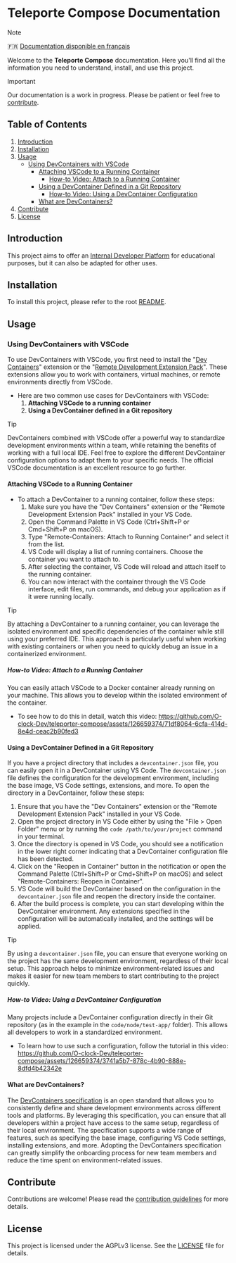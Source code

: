 # Teleporte Compose Documentation

> [!NOTE]  
> 🇫🇷 [Documentation disponible en français](README_fr.md)

Welcome to the **Teleporte Compose** documentation. Here you'll find all the information you need to understand, install, and use this project.

> [!IMPORTANT]  
> Our documentation is a work in progress. Please be patient or feel free to [contribute](#contribute).

## Table of Contents

1. [Introduction](#introduction)
2. [Installation](#installation)
3. [Usage](#usage)
   - [Using DevContainers with VSCode](#using-devcontainers-with-vscode)
     - [Attaching VSCode to a Running Container](#attaching-vscode-to-a-running-container)
       - [How-to Video: Attach to a Running Container](#how-to-video-attach-to-a-running-container)
     - [Using a DevContainer Defined in a Git Repository](#using-a-devcontainer-defined-in-a-git-repository)
       - [How-to Video: Using a DevContainer Configuration](#how-to-video-using-a-devcontainer-configuration)
     - [What are DevContainers?](#what-are-devcontainers)
4. [Contribute](#contribute)
5. [License](#license)

## Introduction

This project aims to offer an [Internal Developer Platform](https://internaldeveloperplatform.org/what-is-an-internal-developer-platform/) for educational purposes, but it can also be adapted for other uses.

## Installation

To install this project, please refer to the root [README](../README.md).

## Usage

### Using DevContainers with VSCode

To use DevContainers with VSCode, you first need to install the "[Dev Containers](https://marketplace.visualstudio.com/items?itemName=ms-vscode-remote.remote-containers)" extension or the "[Remote Development Extension Pack](https://marketplace.visualstudio.com/items?itemName=ms-vscode-remote.vscode-remote-extensionpack)". These extensions allow you to work with containers, virtual machines, or remote environments directly from VSCode.

* Here are two common use cases for DevContainers with VSCode:
  1. **Attaching VSCode to a running container**
  2. **Using a DevContainer defined in a Git repository**

> [!TIP] 
> DevContainers combined with VSCode offer a powerful way to standardize development environments within a team, while retaining the benefits of working with a full local IDE.
> Feel free to explore the different DevContainer configuration options to adapt them to your specific needs. The official VSCode documentation is an excellent resource to go further.

#### Attaching VSCode to a Running Container

* To attach a DevContainer to a running container, follow these steps:
  1. Make sure you have the "Dev Containers" extension or the "Remote Development Extension Pack" installed in your VS Code.
  2. Open the Command Palette in VS Code (Ctrl+Shift+P or Cmd+Shift+P on macOS).
  3. Type "Remote-Containers: Attach to Running Container" and select it from the list.
  4. VS Code will display a list of running containers. Choose the container you want to attach to.
  5. After selecting the container, VS Code will reload and attach itself to the running container.
  6. You can now interact with the container through the VS Code interface, edit files, run commands, and debug your application as if it were running locally.

> [!TIP]
> By attaching a DevContainer to a running container, you can leverage the isolated environment and specific dependencies of the container while still using your preferred IDE. This approach is particularly useful when working with existing containers or when you need to quickly debug an issue in a containerized environment.

##### How-to Video: Attach to a Running Container

You can easily attach VSCode to a Docker container already running on your machine. This allows you to develop within the isolated environment of the container.

* To see how to do this in detail, watch this video:
  https://github.com/O-clock-Dev/teleporter-compose/assets/126659374/71df8064-6cfa-414d-8e4d-ceac2b90fed3

#### Using a DevContainer Defined in a Git Repository

If you have a project directory that includes a `devcontainer.json` file, you can easily open it in a DevContainer using VS Code. The `devcontainer.json` file defines the configuration for the development environment, including the base image, VS Code settings, extensions, and more. To open the directory in a DevContainer, follow these steps:

1. Ensure that you have the "Dev Containers" extension or the "Remote Development Extension Pack" installed in your VS Code.
2. Open the project directory in VS Code either by using the "File > Open Folder" menu or by running the `code /path/to/your/project` command in your terminal.
3. Once the directory is opened in VS Code, you should see a notification in the lower right corner indicating that a DevContainer configuration file has been detected.
4. Click on the "Reopen in Container" button in the notification or open the Command Palette (Ctrl+Shift+P or Cmd+Shift+P on macOS) and select "Remote-Containers: Reopen in Container".
5. VS Code will build the DevContainer based on the configuration in the `devcontainer.json` file and reopen the directory inside the container.
6. After the build process is complete, you can start developing within the DevContainer environment. Any extensions specified in the configuration will be automatically installed, and the settings will be applied.

> [!TIP]
> By using a `devcontainer.json` file, you can ensure that everyone working on the project has the same development environment, regardless of their local setup. This approach helps to minimize environment-related issues and makes it easier for new team members to start contributing to the project quickly.

##### How-to Video: Using a DevContainer Configuration

Many projects include a DevContainer configuration directly in their Git repository (as in the example in the `code/node/test-app/` folder). This allows all developers to work in a standardized environment.

* To learn how to use such a configuration, follow the tutorial in this video:
  https://github.com/O-clock-Dev/teleporter-compose/assets/126659374/3741a5b7-878c-4b90-888e-8dfd4b42342e

#### What are DevContainers?

The [DevContainers specification](https://containers.dev/) is an open standard that allows you to consistently define and share development environments across different tools and platforms. By leveraging this specification, you can ensure that all developers within a project have access to the same setup, regardless of their local environment. The specification supports a wide range of features, such as specifying the base image, configuring VS Code settings, installing extensions, and more. Adopting the DevContainers specification can greatly simplify the onboarding process for new team members and reduce the time spent on environment-related issues.

## Contribute

Contributions are welcome! Please read the [contribution guidelines](../CONTRIBUTING.md) for more details.

## License

This project is licensed under the AGPLv3 license. See the [LICENSE](../LICENSE) file for details.